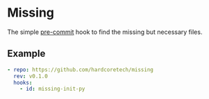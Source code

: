 # Missing #
The simple [pre-commit][0] hook to find the missing but necessary files.

## Example ##
```yaml
- repo: https://github.com/hardcoretech/missing
  rev: v0.1.0
  hooks:
    - id: missing-init-py
```

[0]: https://pre-commit.com/
